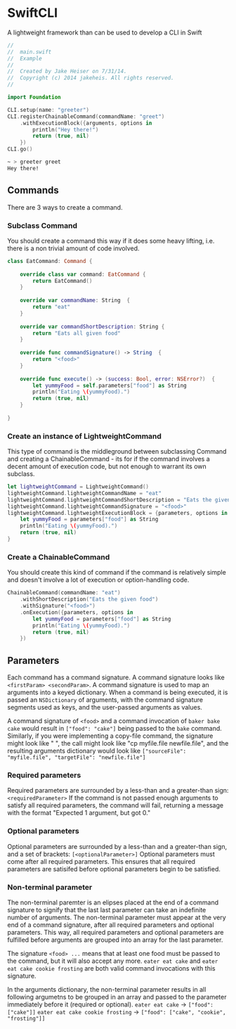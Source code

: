 SwiftCLI
========

A lightweight framework than can be used to develop a CLI in Swift

```swift
//
//  main.swift
//  Example
//
//  Created by Jake Heiser on 7/31/14.
//  Copyright (c) 2014 jakeheis. All rights reserved.
//

import Foundation

CLI.setup(name: "greeter")
CLI.registerChainableCommand(commandName: "greet")
    .withExecutionBlock({arguments, options in
        println("Hey there!")
        return (true, nil)
    })
CLI.go()
```
```bash
~ > greeter greet
Hey there!
```

## Commands
There are 3 ways to create a command.
### Subclass Command
You should create a command this way if it does some heavy lifting, i.e. there is a non trivial amount of code involved.
```swift
class EatCommand: Command {
    
    override class var command: EatCommand {
        return EatCommand()
    }
    
    override var commandName: String  {
        return "eat"
    }
    
    override var commandShortDescription: String {
        return "Eats all given food"
    }
    
    override func commandSignature() -> String  {
        return "<food>"
    }
    
    override func execute() -> (success: Bool, error: NSError?)  {
        let yummyFood = self.parameters["food"] as String
        println("Eating \(yummyFood).")
        return (true, nil)
    }
    
}
```
### Create an instance of LightweightCommand
This type of command is the middleground between subclassing Command and creating a ChainableCommand - its for if the command involves a decent amount of execution code, but not enough to warrant its own subclass.
```swift
let lightweightCommand = LightweightCommand()
lightweightCommand.lightweightCommandName = "eat"
lightweightCommand.lightweightCommandShortDescription = "Eats the given food"
lightweightCommand.lightweightCommandSignature = "<food>"
lightweightCommand.lightweightExecutionBlock = {parameters, options in
    let yummyFood = parameters["food"] as String
    println("Eating \(yummyFood).")
    return (true, nil)
}
```
### Create a ChainableCommand
You should create this kind of command if the command is relatively simple and doesn't involve a lot of execution or option-handling code.
```swift
ChainableCommand(commandName: "eat")
    .withShortDescription("Eats the given food")
    .withSignature("<food>")
    .onExecution({parameters, options in
        let yummyFood = parameters["food"] as String
        println("Eating \(yummyFood).")
        return (true, nil)
    })
```

## Parameters
Each command has a command signature. A command signature looks like ```<firstParam> <secondParam>```. A command signature is used to map an arguments into a keyed dictionary. When a command is being executed, it is passed an ```NSDictionary``` of arguments, with the command signature segments used as keys, and the user-passed arguments as values.

A command signature of ```<food>``` and a command invocation of ```baker bake cake``` would result in ```["food": "cake"]``` being passed to the ```bake``` command. Similarly, if you were implementing a copy-file command, the signature might look like "<sourceFile> <targetFile>", the call might look like "cp myfile.file newfile.file", and the resulting arguments dictionary would look like ```["sourceFile": "myfile.file", "targetFile": "newfile.file"]```

### Required parameters

Required parameters are surrounded by a less-than and a greater-than sign: ```<requiredParameter>``` If the command is not passed enough arguments to satisfy all required parameters, the command will fail, returning a message with the format "Expected 1 argument, but got 0."

### Optional parameters

Optional parameters are surrounded by a less-than and a greater-than sign, and a set of brackets: ```[<optionalParameter>]``` Optional parameters must come after all required parameters. This ensures that all required parameters are satisifed before optional parameters begin to be satisfied.

### Non-terminal parameter

The non-terminal paremter is an elipses placed at the end of a command signature to signify that the last last parameter can take an indefinite number of arguments. The non-terminal parameter must appear at the very end of a command signature, after all required parameters and optional parameters. This way, all required parameters and optional parameters are fulfilled before arguments are grouped into an array for the last parameter.

The signature ```<food> ...``` means that at least one food must be passed to the command, but it will also accept any more. ```eater eat cake``` and ```eater eat cake cookie frosting``` are both valid command invocations with this signature.

In the arguments dictionary, the non-terminal parameter results in all following argumetns to be grouped in an array and passed to the parameter immediately before it (required or optional).
```eater eat cake``` -> ```["food": ["cake"]]```
```eater eat cake cookie frosting``` -> ```["food": ["cake", "cookie", "frosting"]]```

